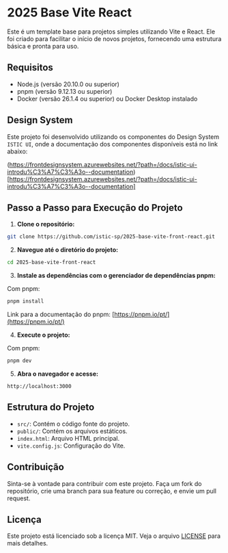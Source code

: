 # 2025 Base Vite React

Este é um template base para projetos simples utilizando Vite e React. Ele foi criado para facilitar o início de novos projetos, fornecendo uma estrutura básica e pronta para uso.

## Requisitos

- Node.js (versão 20.10.0 ou superior)
- pnpm (versão 9.12.13 ou superior)
- Docker (versão 26.1.4 ou superior) ou Docker Desktop instalado

## Design System

Este projeto foi desenvolvido utilizando os componentes do Design System `ISTIC UI`, onde a documentação dos componentes disponíveis está no link abaixo:

(https://frontdesignsystem.azurewebsites.net/?path=/docs/istic-ui-introdu%C3%A7%C3%A3o--documentation)[https://frontdesignsystem.azurewebsites.net/?path=/docs/istic-ui-introdu%C3%A7%C3%A3o--documentation]

## Passo a Passo para Execução do Projeto

1. **Clone o repositório:**

```bash
git clone https://github.com/istic-sp/2025-base-vite-front-react.git
```

2. **Navegue até o diretório do projeto:**

```bash
cd 2025-base-vite-front-react
```

3. **Instale as dependências com o gerenciador de dependências pnpm:**

Com pnpm:

```bash
pnpm install
```

Link para a documentação do pnpm: [https://pnpm.io/pt/](https://pnpm.io/pt/)

4. **Execute o projeto:**

Com pnpm:

```bash
pnpm dev
```

5. **Abra o navegador e acesse:**

```
http://localhost:3000
```

## Estrutura do Projeto

- `src/`: Contém o código fonte do projeto.
- `public/`: Contém os arquivos estáticos.
- `index.html`: Arquivo HTML principal.
- `vite.config.js`: Configuração do Vite.

## Contribuição

Sinta-se à vontade para contribuir com este projeto. Faça um fork do repositório, crie uma branch para sua feature ou correção, e envie um pull request.

## Licença

Este projeto está licenciado sob a licença MIT. Veja o arquivo [LICENSE](LICENSE) para mais detalhes.

